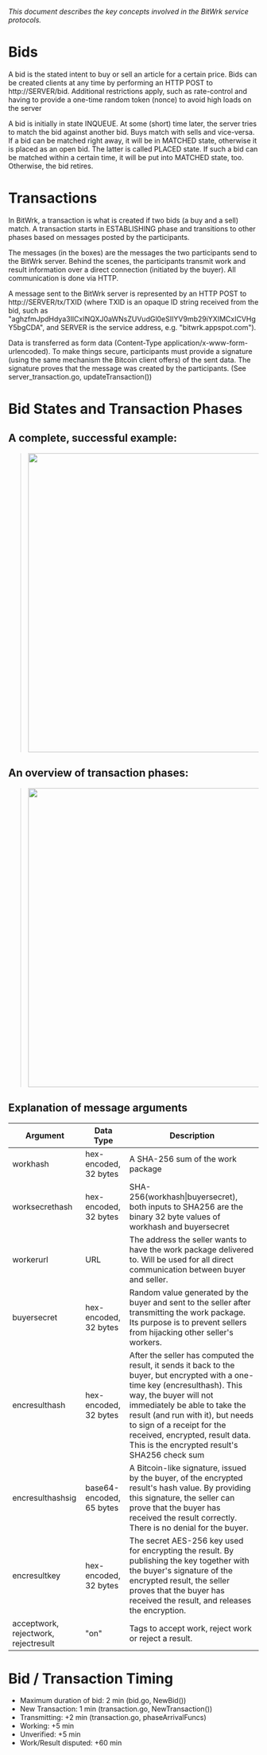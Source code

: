 *This document describes the key concepts involved in the BitWrk service protocols.*

Bids
====
A bid is the stated intent to buy or sell an article for a certain price. Bids can be created
clients at any time by performing an HTTP POST to http://SERVER/bid. Additional restrictions
apply, such as rate-control and having to provide a one-time random token (nonce) to avoid high
loads on the server

 A bid is initially in state INQUEUE. At some (short) time later,
the server tries to match the bid against another bid. Buys match with sells and vice-versa.
If a bid can be matched right away, it will be in MATCHED state, otherwise it is placed as
an open bid. The latter is called PLACED state. If such a bid can be matched within a certain
time, it will be put into MATCHED state, too. Otherwise, the bid retires.

Transactions
============

In BitWrk, a transaction is what is created if two bids (a buy and a sell) match.
A transaction starts in ESTABLISHING phase and transitions to other phases based on
messages posted by the participants.

The messages (in the boxes) are the messages the two participants send to the BitWrk server.
Behind the scenes, the participants transmit work and result information over a direct
connection (initiated by the buyer). All communication is done via HTTP.

A message sent to the BitWrk server is represented by an HTTP POST to
http://SERVER/tx/TXID (where TXID is an opaque ID string received from the bid,
such as "aghzfmJpdHdya3IlCxINQXJ0aWNsZUVudGl0eSIIYV9mb29iYXIMCxICVHgY5bgCDA", and SERVER
is the service address, e.g. "bitwrk.appspot.com").

Data is transferred as form data (Content-Type application/x-www-form-urlencoded).
To make things secure, participants must provide a signature (using the same mechanism the
Bitcoin client offers) of the sent data. The signature proves that the message was created
by the participants. (See server_transaction.go, updateTransaction())

Bid States and Transaction Phases
=================================
A complete, successful example:
-------------------------------
> <img src="http://files.bitwrk.net/message-sequence.svg" width="600">

An overview of transaction phases:
----------------------------------
> <img src="http://files.bitwrk.net/transaction-phases.svg" width="600">

Explanation of message arguments
--------------------------------

|Argument		|Data Type						| Description |
|---------------|-------------------------------|-------------|
|workhash		|hex-encoded, 32 bytes			|A SHA-256 sum of the work package |
|worksecrethash	|hex-encoded, 32 bytes			|SHA-256(workhash&#124;buyersecret), both inputs to SHA256 are the binary 32 byte values of workhash and buyersecret |
|workerurl		|URL							|The address the seller wants to have the work package delivered to. Will be used for all direct communication between buyer and seller. |
|buyersecret	|hex-encoded, 32 bytes			|Random value generated by the buyer and sent to the seller after transmitting the work package. Its purpose is to prevent sellers from hijacking other seller's workers.|
|encresulthash	|hex-encoded, 32 bytes			|After the seller has computed the result, it sends it back to the buyer, but encrypted with a one-time key (encresulthash). This way, the buyer will not immediately be able to take the result (and run with it), but needs to sign of a receipt for the received, encrypted, result data. This is the encrypted result's SHA256 check sum|
|encresulthashsig	|base64-encoded, 65 bytes	|A Bitcoin-like signature, issued by the buyer, of the encrypted result's hash value. By providing this signature, the seller can prove that the buyer has received the result correctly. There is no denial for the buyer.|
|encresultkey	|hex-encoded, 32 bytes			|The secret AES-256 key used for encrypting the result. By publishing the key together with the buyer's signature of the encrypted result, the seller proves that the buyer has received the result, and releases the encryption.|
|acceptwork, rejectwork, rejectresult|"on"		|Tags to accept work, reject work or reject a result.|


Bid / Transaction Timing
========================

- Maximum duration of bid: 2 min (bid.go, NewBid())
- New Transaction: 1 min (transaction.go, NewTransaction())
- Transmitting: +2 min (transaction.go, phaseArrivalFuncs)
- Working: +5 min
- Unverified: +5 min
- Work/Result disputed: +60 min
